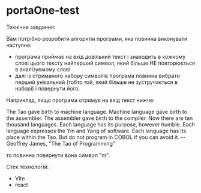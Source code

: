 # portaOne-test

Технічне завдання:

Вам потрібно розробити алгоритм програми, яка повинна виконувати наступне:
- програма приймає на вхід довільний текст і знаходить в кожному слові цього тексту найперший символ, який більше НЕ повторюється в аналізуємому слові
- далі із отриманого набору символів програма повинна вибрати перший унікальний (тобто той, який більше не зустручається в наборі) і повернути його.

Наприклад, якщо програма отримує на вхід текст нижче:

The Tao gave birth to machine language.  Machine language gave birth
to the assembler.
The assembler gave birth to the compiler.  Now there are ten thousand
languages.
Each language has its purpose, however humble.  Each language
expresses the Yin and Yang of software.  Each language has its place within
the Tao.
But do not program in COBOL if you can avoid it.
        -- Geoffrey James, "The Tao of Programming"

то повинна повернути вона символ "m".

Стек технологій: 
- Vite
- react
